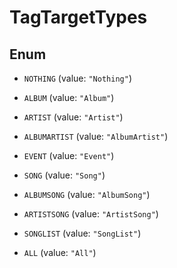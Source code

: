 

# TagTargetTypes

## Enum


* `NOTHING` (value: `"Nothing"`)

* `ALBUM` (value: `"Album"`)

* `ARTIST` (value: `"Artist"`)

* `ALBUMARTIST` (value: `"AlbumArtist"`)

* `EVENT` (value: `"Event"`)

* `SONG` (value: `"Song"`)

* `ALBUMSONG` (value: `"AlbumSong"`)

* `ARTISTSONG` (value: `"ArtistSong"`)

* `SONGLIST` (value: `"SongList"`)

* `ALL` (value: `"All"`)



